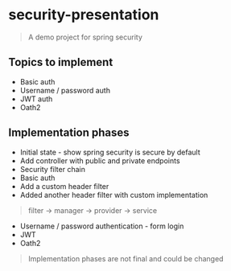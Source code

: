 # security-presentation

> A demo project for spring security

## Topics to implement

- Basic auth
- Username / password auth
- JWT auth
- Oath2

## Implementation phases

- Initial state - show spring security is secure by default
- Add controller with public and private endpoints
- Security filter chain
- Basic auth
- Add a custom header filter
- Added another header filter with custom implementation

> filter -> manager -> provider -> service

- Username / password authentication - form login
- JWT
- Oath2

> Implementation phases are not final and could be changed